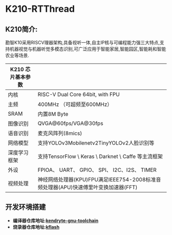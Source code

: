 # K210-RTThread

## **K210简介**:

勘智K10采用RISCV理器架构,具备视听一体,自主IP核与可编程能力强三大特点,支持机器视觉与机器听觉多模态识别,可广泛应用于智能家居,智能园区,智能耗和智能农业等场景.

| K210 芯片基本参数 |                                                              |
| ----------------- | ------------------------------------------------------------ |
| 内核              | RISC-V Dual Core 64bit, with FPU                             |
| 主频              | 400MHz （可超频至600MHz）                                    |
| SRAM              | 内置8M Byte                                                  |
| 图像识别          | QVGA@60fps/VGA@30fps                                         |
| 语音识别          | 麦克风阵列(8mics)                                            |
| 网络模型          | 支持YOLOv3Mobilenetv2TinyYOLOv2人脸识别等                    |
| 深度学习框架      | 支持TensorFlow \ Keras \ Darknet \ Caffe 等主流框架          |
| 外设              | FPIOA、 UART、 GPIO、 SPI、 I2C、I2S、 TIMER                 |
| 视频处理          | 神经网络处理器(KPU)FPU满足IEEE754-2008标准音频处理器(APU)快速傅里叶变换加速器(FFT) |

## 开发环境搭建

- **编译器仓库地址:[kendryte-gnu-toolchain](https://github.com/kendryte/kendryte-gnu-toolchain)**
- **烧录器仓库地址:[kflash](https://github.com/kendryte/kflash.py)**

